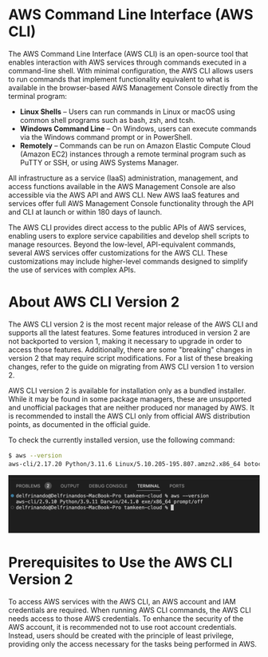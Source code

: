 # AWS Command Line Interface (AWS CLI)

The AWS Command Line Interface (AWS CLI) is an open-source tool that enables interaction with AWS services through commands executed in a command-line shell. With minimal configuration, the AWS CLI allows users to run commands that implement functionality equivalent to what is available in the browser-based AWS Management Console directly from the terminal program:

- **Linux Shells** – Users can run commands in Linux or macOS using common shell programs such as bash, zsh, and tcsh.
- **Windows Command Line** – On Windows, users can execute commands via the Windows command prompt or in PowerShell.
- **Remotely** – Commands can be run on Amazon Elastic Compute Cloud (Amazon EC2) instances through a remote terminal program such as PuTTY or SSH, or using AWS Systems Manager.

All infrastructure as a service (IaaS) administration, management, and access functions available in the AWS Management Console are also accessible via the AWS API and AWS CLI. New AWS IaaS features and services offer full AWS Management Console functionality through the API and CLI at launch or within 180 days of launch.

The AWS CLI provides direct access to the public APIs of AWS services, enabling users to explore service capabilities and develop shell scripts to manage resources. Beyond the low-level, API-equivalent commands, several AWS services offer customizations for the AWS CLI. These customizations may include higher-level commands designed to simplify the use of services with complex APIs.


# About AWS CLI Version 2

The AWS CLI version 2 is the most recent major release of the AWS CLI and supports all the latest features. Some features introduced in version 2 are not backported to version 1, making it necessary to upgrade in order to access those features. Additionally, there are some "breaking" changes in version 2 that may require script modifications. For a list of these breaking changes, refer to the guide on migrating from AWS CLI version 1 to version 2.

AWS CLI version 2 is available for installation only as a bundled installer. While it may be found in some package managers, these are unsupported and unofficial packages that are neither produced nor managed by AWS. It is recommended to install the AWS CLI only from official AWS distribution points, as documented in the official guide.


To check the currently installed version, use the following command:

```bash
$ aws --version
aws-cli/2.17.20 Python/3.11.6 Linux/5.10.205-195.807.amzn2.x86_64 botocore/1.18.6
```

![alt text](image-5.png)

# Prerequisites to Use the AWS CLI Version 2

To access AWS services with the AWS CLI, an AWS account and IAM credentials are required. When running AWS CLI commands, the AWS CLI needs access to those AWS credentials. To enhance the security of the AWS account, it is recommended not to use root account credentials. Instead, users should be created with the principle of least privilege, providing only the access necessary for the tasks being performed in AWS.
